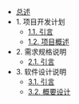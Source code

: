 * [总述](README.md)
* 1\. 项目开发计划
  * [1.1. 引言](项目开发计划/引言.md)
  * [1.2. 项目概述](项目概述/项目概述.md)
* 2\. 需求规格说明
  * [2.1. 引言](需求规格说明/引言.md)
* 3\. 软件设计说明
  * [3.1. 引言](软件设计说明/引言.md)
  * [3.2. 概要设计](软件设计说明/概要设计.md)
